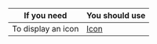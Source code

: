 | If you need        | You should use        |
| ------------------ | --------------------- |
| To display an icon | [Icon](/#/icons/Icon) |
